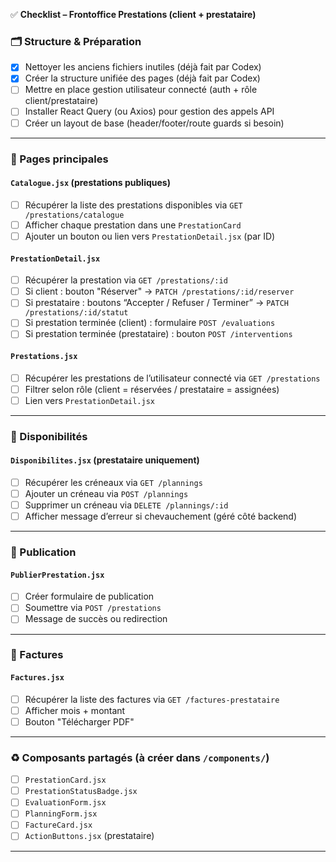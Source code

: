 ✅ **Checklist – Frontoffice Prestations (client + prestataire)**

### 🗂️ Structure & Préparation

- [x] Nettoyer les anciens fichiers inutiles (déjà fait par Codex)
- [x] Créer la structure unifiée des pages (déjà fait par Codex)
- [ ] Mettre en place gestion utilisateur connecté (auth + rôle client/prestataire)
- [ ] Installer React Query (ou Axios) pour gestion des appels API
- [ ] Créer un layout de base (header/footer/route guards si besoin)

---

### 📄 Pages principales

#### `Catalogue.jsx` (prestations publiques)
- [ ] Récupérer la liste des prestations disponibles via `GET /prestations/catalogue`
- [ ] Afficher chaque prestation dans une `PrestationCard`
- [ ] Ajouter un bouton ou lien vers `PrestationDetail.jsx` (par ID)

#### `PrestationDetail.jsx`
- [ ] Récupérer la prestation via `GET /prestations/:id`
- [ ] Si client : bouton "Réserver" → `PATCH /prestations/:id/reserver`
- [ ] Si prestataire : boutons “Accepter / Refuser / Terminer” → `PATCH /prestations/:id/statut`
- [ ] Si prestation terminée (client) : formulaire `POST /evaluations`
- [ ] Si prestation terminée (prestataire) : bouton `POST /interventions`

#### `Prestations.jsx`
- [ ] Récupérer les prestations de l’utilisateur connecté via `GET /prestations`
- [ ] Filtrer selon rôle (client = réservées / prestataire = assignées)
- [ ] Lien vers `PrestationDetail.jsx`

---

### 📆 Disponibilités

#### `Disponibilites.jsx` (prestataire uniquement)
- [ ] Récupérer les créneaux via `GET /plannings`
- [ ] Ajouter un créneau via `POST /plannings`
- [ ] Supprimer un créneau via `DELETE /plannings/:id`
- [ ] Afficher message d’erreur si chevauchement (géré côté backend)

---

### 📝 Publication

#### `PublierPrestation.jsx`
- [ ] Créer formulaire de publication
- [ ] Soumettre via `POST /prestations`
- [ ] Message de succès ou redirection

---

### 📄 Factures

#### `Factures.jsx`
- [ ] Récupérer la liste des factures via `GET /factures-prestataire`
- [ ] Afficher mois + montant
- [ ] Bouton "Télécharger PDF"

---

### ♻️ Composants partagés (à créer dans `/components/`)
- [ ] `PrestationCard.jsx`
- [ ] `PrestationStatusBadge.jsx`
- [ ] `EvaluationForm.jsx`
- [ ] `PlanningForm.jsx`
- [ ] `FactureCard.jsx`
- [ ] `ActionButtons.jsx` (prestataire)

---
